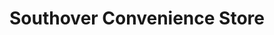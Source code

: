 ---
title: "Southover Convenience Store"
url: /brighton-und-hove/southover-convenience-store/
shop: Lebensmittel
---